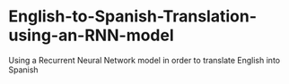 # English-to-Spanish-Translation-using-an-RNN-model
Using a Recurrent Neural Network model in order to translate English into Spanish
